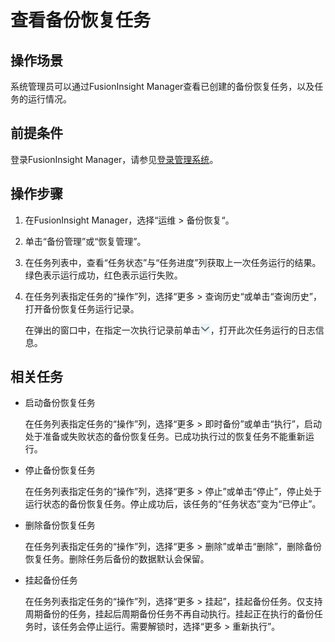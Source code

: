 # 查看备份恢复任务<a name="admin_guide_000231"></a>

## 操作场景<a name="seba8acbd94f44e6b9f822b40ebc51783"></a>

系统管理员可以通过FusionInsight Manager查看已创建的备份恢复任务，以及任务的运行情况。

## 前提条件<a name="scc651def826f44639c7b8c38510105de"></a>

登录FusionInsight Manager，请参见[登录管理系统](登录管理系统.md)。

## 操作步骤<a name="s142f4218b90646cbb3d3d83e61ed21f6"></a>

1.  在FusionInsight Manager，选择“运维 \> 备份恢复“。
2.  单击“备份管理”或“恢复管理”。
3.  在任务列表中，查看“任务状态”与“任务进度”列获取上一次任务运行的结果。绿色表示运行成功，红色表示运行失败。
4.  在任务列表指定任务的“操作”列，选择“更多 \> 查询历史“或单击“查询历史”，打开备份恢复任务运行记录。

    在弹出的窗口中，在指定一次执行记录前单击![](figures/详情.png)，打开此次任务运行的日志信息。


## 相关任务<a name="see4efe314fc04e41bc12133f65b57970"></a>

-   启动备份恢复任务

    在任务列表指定任务的“操作”列，选择“更多 \> 即时备份”或单击“执行”，启动处于准备或失败状态的备份恢复任务。已成功执行过的恢复任务不能重新运行。

-   停止备份恢复任务

    在任务列表指定任务的“操作”列，选择“更多 \> 停止”或单击“停止”，停止处于运行状态的备份恢复任务。停止成功后，该任务的“任务状态”变为“已停止”。

-   删除备份恢复任务

    在任务列表指定任务的“操作”列，选择“更多 \> 删除”或单击“删除”，删除备份恢复任务。删除任务后备份的数据默认会保留。

-   挂起备份任务

    在任务列表指定任务的“操作”列，选择“更多 \> 挂起”，挂起备份任务。仅支持周期备份的任务，挂起后周期备份任务不再自动执行。挂起正在执行的备份任务时，该任务会停止运行。需要解锁时，选择“更多 \> 重新执行”。


